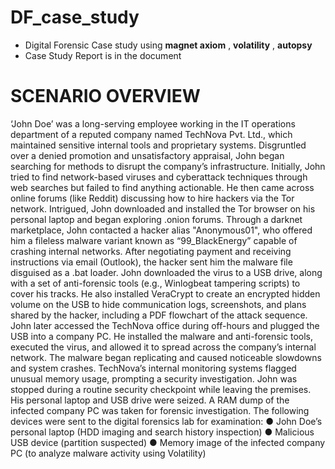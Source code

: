 # DF_case_study
- Digital Forensic Case study using **magnet axiom** , **volatility** , **autopsy**
- Case Study Report is in the document

# SCENARIO OVERVIEW
‘John Doe’ was a long-serving employee working in the IT operations department of a reputed company named TechNova Pvt. Ltd., which maintained sensitive internal tools and proprietary systems. Disgruntled over a denied promotion and unsatisfactory appraisal, John began searching for methods to disrupt the company’s infrastructure.
Initially, John tried to find network-based viruses and cyberattack techniques through web searches but failed to find anything actionable. He then came across online forums (like Reddit) discussing how to hire hackers via the Tor network. Intrigued, John downloaded and installed the Tor browser on his personal laptop and began exploring .onion forums.
Through a darknet marketplace, John contacted a hacker alias "Anonymous01", who offered him a fileless malware variant known as “99_BlackEnergy” capable of crashing internal networks. After negotiating payment and receiving instructions via email (Outlook), the hacker sent him the malware file disguised as a .bat loader.
John downloaded the virus to a USB drive, along with a set of anti-forensic tools (e.g., Winlogbeat tampering scripts) to cover his tracks. He also installed VeraCrypt to create an encrypted hidden volume on the USB to hide communication logs, screenshots, and plans shared by the hacker, including a PDF flowchart of the attack sequence.
John later accessed the TechNova office during off-hours and plugged the USB into a company PC. He installed the malware and anti-forensic tools, executed the virus, and allowed it to spread across the company’s internal network. The malware began replicating and caused noticeable slowdowns and system crashes.
TechNova’s internal monitoring systems flagged unusual memory usage, prompting a security investigation. John was stopped during a routine security checkpoint while leaving the premises. His personal laptop and USB drive were seized. A RAM dump of the infected company PC was taken for forensic investigation.
The following devices were sent to the digital forensics lab for examination:
●	John Doe’s personal laptop (HDD imaging and search history inspection)
●	Malicious USB device (partition suspected)
●	Memory image of the infected company PC (to analyze malware activity using Volatility)
